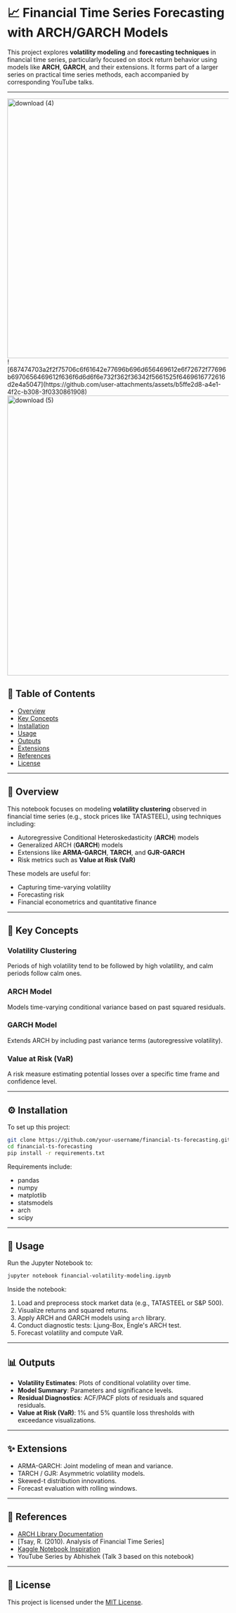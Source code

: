 # 📈 Financial Time Series Forecasting with ARCH/GARCH Models

This project explores **volatility modeling** and **forecasting techniques** in financial time series, particularly focused on stock return behavior using models like **ARCH**, **GARCH**, and their extensions. It forms part of a larger series on practical time series methods, each accompanied by corresponding YouTube talks.

---

<img width="1291" height="591" alt="download (4)" src="https://github.com/user-attachments/assets/276b9141-5670-4696-a5b5-e51f8e11bb23" />
![687474703a2f2f75706c6f61642e77696b696d656469612e6f72672f77696b6970656469612f636f6d6d6f6e732f362f36342f5661525f6469616772616d2e4a5047](https://github.com/user-attachments/assets/b5ffe2d8-a4e1-4f2c-b308-3f0330861908)
<img width="1304" height="637" alt="download (5)" src="https://github.com/user-attachments/assets/ff728d2e-d0a9-49d5-8a7e-043280ee3ac7" />




## 📃 Table of Contents

* [Overview](#overview)
* [Key Concepts](#key-concepts)
* [Installation](#installation)
* [Usage](#usage)
* [Outputs](#outputs)
* [Extensions](#extensions)
* [References](#references)
* [License](#license)

---

## 🔹 Overview

This notebook focuses on modeling **volatility clustering** observed in financial time series (e.g., stock prices like TATASTEEL), using techniques including:

* Autoregressive Conditional Heteroskedasticity (**ARCH**) models
* Generalized ARCH (**GARCH**) models
* Extensions like **ARMA-GARCH**, **TARCH**, and **GJR-GARCH**
* Risk metrics such as **Value at Risk (VaR)**

These models are useful for:

* Capturing time-varying volatility
* Forecasting risk
* Financial econometrics and quantitative finance

---

## 🧰 Key Concepts

### Volatility Clustering

Periods of high volatility tend to be followed by high volatility, and calm periods follow calm ones.

### ARCH Model

Models time-varying conditional variance based on past squared residuals.

### GARCH Model

Extends ARCH by including past variance terms (autoregressive volatility).

### Value at Risk (VaR)

A risk measure estimating potential losses over a specific time frame and confidence level.

---

## ⚙️ Installation

To set up this project:

```bash
git clone https://github.com/your-username/financial-ts-forecasting.git
cd financial-ts-forecasting
pip install -r requirements.txt
```

Requirements include:

* pandas
* numpy
* matplotlib
* statsmodels
* arch
* scipy

---

## 🔮 Usage

Run the Jupyter Notebook to:

```bash
jupyter notebook financial-volatility-modeling.ipynb
```

Inside the notebook:

1. Load and preprocess stock market data (e.g., TATASTEEL or S\&P 500).
2. Visualize returns and squared returns.
3. Apply ARCH and GARCH models using `arch` library.
4. Conduct diagnostic tests: Ljung-Box, Engle's ARCH test.
5. Forecast volatility and compute VaR.

---

## 📊 Outputs

* **Volatility Estimates**: Plots of conditional volatility over time.
* **Model Summary**: Parameters and significance levels.
* **Residual Diagnostics**: ACF/PACF plots of residuals and squared residuals.
* **Value at Risk (VaR)**: 1% and 5% quantile loss thresholds with exceedance visualizations.

---

## ✨ Extensions

* ARMA-GARCH: Joint modeling of mean and variance.
* TARCH / GJR: Asymmetric volatility models.
* Skewed-t distribution innovations.
* Forecast evaluation with rolling windows.

---

## 📖 References

* [ARCH Library Documentation](https://arch.readthedocs.io/)
* \[Tsay, R. (2010). Analysis of Financial Time Series]
* [Kaggle Notebook Inspiration](https://www.kaggle.com/konradb/ts-2-arma-and-friends)
* YouTube Series by Abhishek (Talk 3 based on this notebook)

---

## 📄 License

This project is licensed under the [MIT License](LICENSE).

